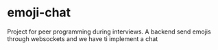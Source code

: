 # emoji-chat
Project for peer programming during interviews. A backend send emojis through websockets and we have ti implement a chat
